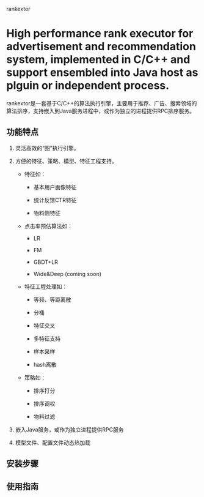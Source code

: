 rankextor

# High performance rank executor for advertisement and recommendation system, implemented in C/C++ and support ensembled into Java host as plguin or independent process.

rankextor是一套基于C/C++的算法执行引擎，主要用于推荐、广告、搜索领域的算法排序，支持嵌入到Java服务进程中，或作为独立的进程提供RPC排序服务。

## 功能特点

1. 灵活高效的“图”执行引擎。

2. 方便的特征、策略、模型、特征工程支持。

    * 特征如：

        * 基本用户画像特征

        * 统计反馈CTR特征

        * 物料侧特征

    * 点击率预估算法如：

        * LR

        * FM

        * GBDT+LR

        * Wide\&Deep (coming soon)

    * 特征工程处理如：

        * 等频、等距离散

        * 分桶

        * 特征交叉

        * 多特征支持

        * 样本采样

        * hash离散

    * 策略如：

        * 排序打分

        * 排序调权

        * 物料过滤

3. 嵌入Java服务，或作为独立进程提供RPC服务

4. 模型文件、配置文件动态热加载

## 安装步骤

## 使用指南
